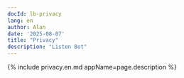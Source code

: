 ```yaml
---
docId: lb-privacy
lang: en
author: Alan
date: '2025-08-07'
title: "Privacy"
description: "Listen Bot"
---
```


{% include privacy.en.md appName=page.description %}